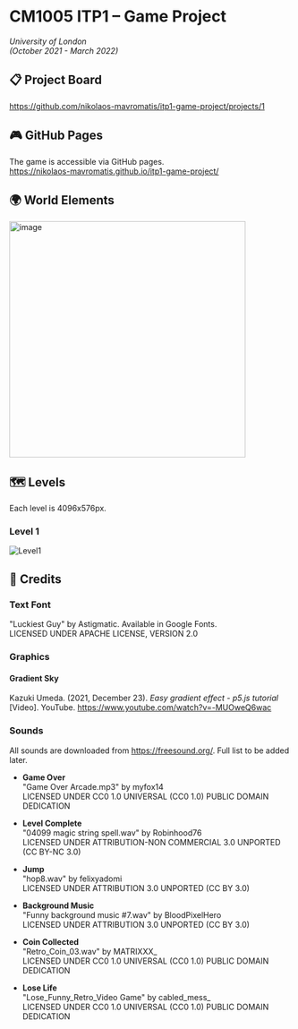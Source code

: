 # CM1005 ITP1 – Game Project  
_University of London_  
_(October 2021 - March 2022)_
## 📋 __Project Board__  
https://github.com/nikolaos-mavromatis/itp1-game-project/projects/1

## 🎮 __GitHub Pages__  
The game is accessible via GitHub pages.  
https://nikolaos-mavromatis.github.io/itp1-game-project/

## 🌍 __World Elements__  
<img width="422" alt="image" src="https://user-images.githubusercontent.com/17873367/153054265-81bdc4c9-26e4-403a-8197-99f11f3a5f9f.png">

## 🗺️ __Levels__  
Each level is 4096x576px.  

### __Level 1__
![Level1](https://user-images.githubusercontent.com/17873367/153066635-7138da3c-1fbf-4712-8cf0-d1e3f57e85f5.png)

## 🥇 __Credits__
### __Text Font__  
"Luckiest Guy" by Astigmatic. Available in Google Fonts.  
LICENSED UNDER APACHE LICENSE, VERSION 2.0  

### __Graphics__
#### __Gradient Sky__
Kazuki Umeda. (2021, December 23). _Easy gradient effect - p5.js tutorial_ [Video]. YouTube. https://www.youtube.com/watch?v=-MUOweQ6wac

### __Sounds__
All sounds are downloaded from https://freesound.org/. Full list to be added later. 

* __Game Over__  
"Game Over Arcade.mp3" by myfox14  
LICENSED UNDER CC0 1.0 UNIVERSAL (CC0 1.0) PUBLIC DOMAIN DEDICATION

* __Level Complete__  
"04099 magic string spell.wav" by Robinhood76  
LICENSED UNDER ATTRIBUTION-NON COMMERCIAL 3.0 UNPORTED (CC BY-NC 3.0) 

* __Jump__  
"hop8.wav" by felixyadomi  
LICENSED UNDER ATTRIBUTION 3.0 UNPORTED (CC BY 3.0)

* __Background Music__  
"Funny background music #7.wav" by BloodPixelHero  
LICENSED UNDER ATTRIBUTION 3.0 UNPORTED (CC BY 3.0)

* __Coin Collected__  
"Retro_Coin_03.wav" by MATRIXXX_  
LICENSED UNDER CC0 1.0 UNIVERSAL (CC0 1.0) PUBLIC DOMAIN DEDICATION

* __Lose Life__  
"Lose_Funny_Retro_Video Game" by cabled_mess_  
LICENSED UNDER CC0 1.0 UNIVERSAL (CC0 1.0) PUBLIC DOMAIN DEDICATION
